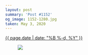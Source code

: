 ```yaml
---
layout: post
summary: 'Post #1152'
og_image: 1152-1280.jpg
taken: May 3, 2020
---
```


<div class="post">
 <time>
  <a href="/1152">
   {{ page.date | date: "%B %-d, %Y" }}
  </a>
 </time>
 <a href="/1152">
  <figure data-taken="5/3/2020">
   <img sizes="(min-width: 700px) 50vw, calc(100vw - 2rem)" src="{{ site.assets_url }}/1152-640.jpg" srcset="{{ site.assets_url }}/1152-320.jpg 320w, {{ site.assets_url }}/1152-640.jpg 640w, {{ site.assets_url }}/1152-960.jpg 960w, {{ site.assets_url }}/1152-1280.jpg 1280w"/>
  </figure>
 </a>
</div>

